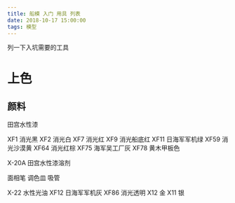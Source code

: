 ```yaml
---
title: 船模 入门 用具 列表
date: 2018-10-17 15:00:00
tags: 模型
---
```


列一下入坑需要的工具

<!-- more -->



# 上色



## 颜料

田宫水性漆

XF1 消光黑
XF2 消光白
XF7 消光红
XF9 消光船底红
XF11 日海军军机绿
XF59 消光沙漠黄
XF64 消光红棕
XF75 海军吴工厂灰
XF78 黄木甲板色

X-20A 田宫水性漆溶剂

面相笔
调色皿
吸管

X-22 水性光油
XF12 日海军军机灰
XF86 消光透明
X12 金
X11 银